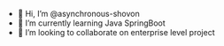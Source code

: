 - 👋 Hi, I’m @asynchronous-shovon
- 🌱 I’m currently learning Java SpringBoot
- 💞️ I’m looking to collaborate on enterprise level project


<!---
asynchronous-shovon/asynchronous-shovon is a ✨ special ✨ repository because its `README.md` (this file) appears on your GitHub profile.
You can click the Preview link to take a look at your changes.
--->
